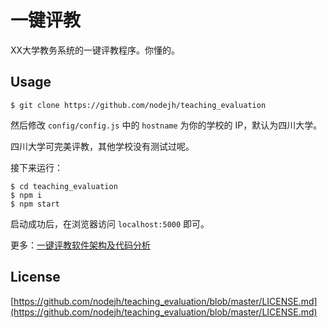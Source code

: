 # 一键评教

XX大学教务系统的一键评教程序。你懂的。

## Usage

```
$ git clone https://github.com/nodejh/teaching_evaluation
```

然后修改 `config/config.js` 中的 `hostname` 为你的学校的 IP，默认为四川大学。

四川大学可完美评教，其他学校没有测试过呢。

接下来运行：

```
$ cd teaching_evaluation
$ npm i
$ npm start
```

启动成功后，在浏览器访问 `localhost:5000` 即可。


更多：[一键评教软件架构及代码分析](https://zhuanlan.zhihu.com/p/24651022)

## License

[https://github.com/nodejh/teaching_evaluation/blob/master/LICENSE.md](https://github.com/nodejh/teaching_evaluation/blob/master/LICENSE.md)

